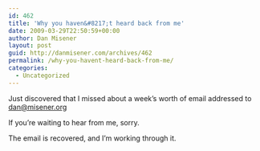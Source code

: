 ```yaml
---
id: 462
title: 'Why you haven&#8217;t heard back from me'
date: 2009-03-29T22:50:59+00:00
author: Dan Misener
layout: post
guid: http://danmisener.com/archives/462
permalink: /why-you-havent-heard-back-from-me/
categories:
  - Uncategorized
---
```

Just discovered that I missed about a week&#8217;s worth of email addressed to dan@misener.org

If you&#8217;re waiting to hear from me, sorry.

The email is recovered, and I&#8217;m working through it.